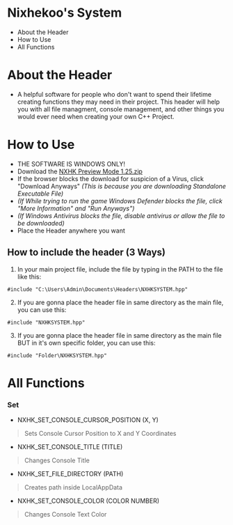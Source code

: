 # Nixhekoo's System
- About the Header <br>
- How to Use <br>
- All Functions <br>

# About the Header
- A helpful software for people who don't want to spend their lifetime creating functions they may need in their project. This header will help you with all file managment, console management, and other things you would ever need when creating your own C++ Project.

# How to Use
- THE SOFTWARE IS WINDOWS ONLY!
- Download the [NXHK Preview Mode 1.25.zip](https://github.com/Nixhekoo/NXHKSYSTEM/archive/refs/heads/main.zip)
- If the browser blocks the download for suspicion of a Virus, click "Download Anyways" *(This is because you are downloading Standalone Executable File)*
- *(If While trying to run the game Windows Defender blocks the file, click "More Information" and "Run Anyways")*
- *(If Windows Antivirus blocks the file, disable antivirus or allow the file to be downloaded)*
- Place the Header anywhere you want <br>
## How to include the header (3 Ways)
1. In your main project file, include the file by typing in the PATH to the file like this:
```
#include "C:\Users\Admin\Documents\Headers\NXHKSYSTEM.hpp"
```
2. If you are gonna place the header file in same directory as the main file, you can use this:
```
#include "NXHKSYSTEM.hpp"
```
3. If you are gonna place the header file in same directory as the main file BUT in it's own specific folder, you can use this:
```
#include "Folder\NXHKSYSTEM.hpp"
```

# All Functions
### Set
  - NXHK_SET_CONSOLE_CURSOR_POSITION (X, Y)
  > Sets Console Cursor Position to X and Y Coordinates
  - NXHK_SET_CONSOLE_TITLE (TITLE)
  > Changes Console Title
  - NXHK_SET_FILE_DIRECTORY (PATH)
  > Creates path inside LocalAppData
  - NXHK_SET_CONSOLE_COLOR (COLOR NUMBER)
  > Changes Console Text Color
